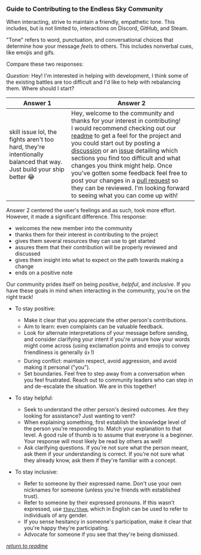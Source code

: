 ### Guide to Contributing to the Endless Sky Community

When interacting, strive to maintain a friendly, empathetic tone. This includes, but is not limited to, interactions on Discord, GitHub, and Steam.

"Tone" refers to word, punctuation, and conversational choices that determine how your message _feels_ to others. This includes nonverbal cues, like emojis and gifs.

Compare these two responses:

_Question:_ Hey! I'm interested in helping with development, I think some of the existing battles are too difficult and I'd like to help with rebalancing them. Where should I start?

| Answer 1 | Answer 2 |
| -------- | -------- |
| skill issue lol, the fights aren't too hard, they're intentionally balanced that way. Just build your ship better 😂 | Hey, welcome to the community and thanks for your interest in contributing! <br/> I would recommend checking out our [readme](README.md) to get a feel for the project and you could start out by posting a [discussion](https://github.com/endless-sky/endless-sky/discussions) or an [issue](https://github.com/endless-sky/endless-sky/issues) detailing which sections you find too difficult and what changes you think might help. Once you've gotten some feedback feel free to post your changes in a [pull request](https://github.com/endless-sky/endless-sky/pulls) so they can be reviewed. I'm looking forward to seeing what you can come up with! |

Answer 2 centered the user's feelings and as such, took more effort. However, it made a significant difference. This response:

- welcomes the new member into the community
- thanks them for their interest in contributing to the project
- gives them several resources they can use to get started
- assures them that their contribution will be properly reviewed and discussed
- gives them insight into what to expect on the path towards making a change
- ends on a positive note

Our community prides itself on being _positive_, _helpful_, and _inclusive_. If you have these goals in mind when interacting in the community, you're on the right track!

- To stay positive:

  - Make it clear that you appreciate the other person's contributions.
  - Aim to learn: even complaints can be valuable feedback.
  - Look for alternate interpretations of your message before sending, and consider clarifying your intent if you're unsure how your words might come across (using exclamation points and emojis to convey friendliness is generally 👍 !)
  - During conflict: maintain respect, avoid aggression, and avoid making it personal ("you").
  - Set boundaries. Feel free to step away from a conversation when you feel frustrated. Reach out to community leaders who can step in and de-escalate the situation. We are in this together!

- To stay helpful:

  - Seek to understand the other person's desired outcomes. Are they looking for assistance? Just wanting to vent?
  - When explaining something, first establish the knowledge level of the person you're responding to. Match your explanation to that level. A good rule of thumb is to assume that everyone is a beginner. Your response will most likely be read by others as well!
  - Ask clarifying questions. If you're not sure what the person meant, ask them if your understanding is correct. If you're not sure what they already know, ask them if they're familiar with a concept.

- To stay inclusive:

  - Refer to someone by their expressed name. Don't use your own nicknames for someone (unless you're friends with established trust).
  - Refer to someone by their expressed pronouns. If this wasn't expressed, use [`they/them`](https://en.wikipedia.org/wiki/Singular_they), which in English can be used to refer to individuals of any gender.
  - If you sense hesitancy in someone's participation, make it clear that you're happy they're participating.
  - Advocate for someone if you see that they're being dismissed.

_[return to readme](/README.md)_

